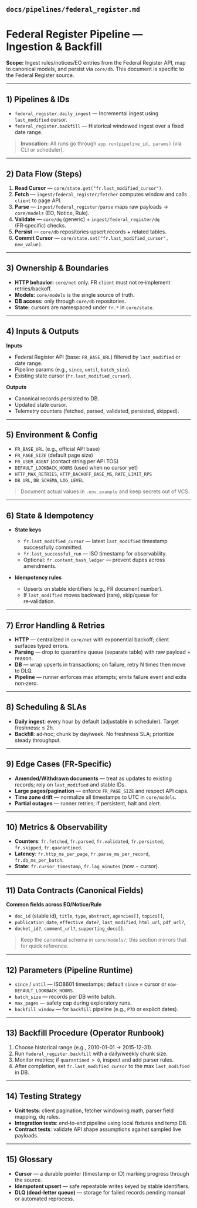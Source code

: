 ## `docs/pipelines/federal_register.md`

# Federal Register Pipeline — Ingestion & Backfill

**Scope:** Ingest rules/notices/EO entries from the Federal Register API, map to canonical models, and persist via `core/db`. This document is specific to the Federal Register source.

---

## 1) Pipelines & IDs

* `federal_register.daily_ingest` — Incremental ingest using `last_modified` cursor.
* `federal_register.backfill` — Historical windowed ingest over a fixed date range.

> **Invocation:** All runs go through `app.run(pipeline_id, params)` (via CLI or scheduler).

---

## 2) Data Flow (Steps)

1. **Read Cursor** — `core/state.get("fr.last_modified_cursor")`.
2. **Fetch** — `ingest/federal_register/fetcher` computes window and calls `client` to page API.
3. **Parse** — `ingest/federal_register/parse` maps raw payloads → `core/models` (EO, Notice, Rule).
4. **Validate** — `core/dq` (generic) + `ingest/federal_register/dq` (FR‑specific) checks.
5. **Persist** — `core/db` repositories upsert records + related tables.
6. **Commit Cursor** — `core/state.set("fr.last_modified_cursor", new_value)`.

---

## 3) Ownership & Boundaries

* **HTTP behavior:** `core/net` only. FR `client` must not re‑implement retries/backoff.
* **Models:** `core/models` is the single source of truth.
* **DB access:** only through `core/db` repositories.
* **State:** cursors are namespaced under `fr.*` in `core/state`.

---

## 4) Inputs & Outputs

**Inputs**

* Federal Register API (base: `FR_BASE_URL`) filtered by `last_modified` or date range.
* Pipeline params (e.g., `since`, `until`, `batch_size`).
* Existing state cursor (`fr.last_modified_cursor`).

**Outputs**

* Canonical records persisted to DB.
* Updated state cursor.
* Telemetry counters (fetched, parsed, validated, persisted, skipped).

---

## 5) Environment & Config

* `FR_BASE_URL` (e.g., official API base)
* `FR_PAGE_SIZE` (default page size)
* `FR_USER_AGENT` (contact string per API TOS)
* `DEFAULT_LOOKBACK_HOURS` (used when no cursor yet)
* `HTTP_MAX_RETRIES`, `HTTP_BACKOFF_BASE_MS`, `RATE_LIMIT_RPS`
* `DB_URL`, `DB_SCHEMA`, `LOG_LEVEL`

> Document actual values in `.env.example` and keep secrets out of VCS.

---

## 6) State & Idempotency

* **State keys**

  * `fr.last_modified_cursor` — latest `last_modified` timestamp successfully committed.
  * `fr.last_successful_run` — ISO timestamp for observability.
  * Optional: `fr.content_hash_ledger` — prevent dupes across amendments.

* **Idempotency rules**

  * Upserts on stable identifiers (e.g., FR document number).
  * If `last_modified` moves backward (rare), skip/queue for re‑validation.

---

## 7) Error Handling & Retries

* **HTTP** — centralized in `core/net` with exponential backoff; client surfaces typed errors.
* **Parsing** — drop to quarantine queue (separate table) with raw payload + reason.
* **DB** — wrap upserts in transactions; on failure, retry N times then move to DLQ.
* **Pipeline** — runner enforces max attempts; emits failure event and exits non‑zero.

---

## 8) Scheduling & SLAs

* **Daily ingest**: every hour by default (adjustable in scheduler). Target freshness: ≤ 2h.
* **Backfill**: ad‑hoc; chunk by day/week. No freshness SLA; prioritize steady throughput.

---

## 9) Edge Cases (FR‑Specific)

* **Amended/Withdrawn documents** — treat as updates to existing records; rely on `last_modified` and stable IDs.
* **Large pages/pagination** — enforce `FR_PAGE_SIZE` and respect API caps.
* **Time zone drift** — normalize all timestamps to UTC in `core/models`.
* **Partial outages** — runner retries; if persistent, halt and alert.

---

## 10) Metrics & Observability

* **Counters**: `fr.fetched`, `fr.parsed`, `fr.validated`, `fr.persisted`, `fr.skipped`, `fr.quarantined`.
* **Latency**: `fr.http_ms_per_page`, `fr.parse_ms_per_record`, `fr.db_ms_per_batch`.
* **State**: `fr.cursor_timestamp`, `fr.lag_minutes` (now − cursor).

---

## 11) Data Contracts (Canonical Fields)

**Common fields across EO/Notice/Rule**

* `doc_id` (stable id), `title`, `type`, `abstract`, `agencies[]`, `topics[]`,
* `publication_date`, `effective_date?`, `last_modified`, `html_url`, `pdf_url?`,
* `docket_id?`, `comment_url?`, `supporting_docs[]`.

> Keep the canonical schema in `core/models/`; this section mirrors that for quick reference.

---

## 12) Parameters (Pipeline Runtime)

* `since` / `until` — ISO8601 timestamps; default `since` = cursor or `now-DEFAULT_LOOKBACK_HOURS`.
* `batch_size` — records per DB write batch.
* `max_pages` — safety cap during exploratory runs.
* `backfill_window` — for `backfill` pipeline (e.g., `P7D` or explicit dates).

---

## 13) Backfill Procedure (Operator Runbook)

1. Choose historical range (e.g., 2010-01-01 → 2015-12-31).
2. Run `federal_register.backfill` with a daily/weekly chunk size.
3. Monitor metrics; if `quarantined > 0`, inspect and add parser rules.
4. After completion, set `fr.last_modified_cursor` to the max `last_modified` in DB.

---

## 14) Testing Strategy

* **Unit tests**: client pagination, fetcher windowing math, parser field mapping, dq rules.
* **Integration tests**: end‑to‑end pipeline using local fixtures and temp DB.
* **Contract tests**: validate API shape assumptions against sampled live payloads.

---

## 15) Glossary

* **Cursor** — a durable pointer (timestamp or ID) marking progress through the source.
* **Idempotent upsert** — safe repeatable writes keyed by stable identifiers.
* **DLQ (dead‑letter queue)** — storage for failed records pending manual or automated reprocess.
